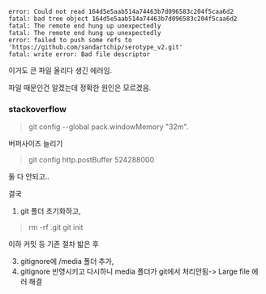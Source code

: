 
```
error: Could not read 164d5e5aab514a74463b7d096583c204f5caa6d2
fatal: bad tree object 164d5e5aab514a74463b7d096583c204f5caa6d2
fatal: The remote end hung up unexpectedly
fatal: The remote end hung up unexpectedly
error: failed to push some refs to 'https://github.com/sandartchip/serotype_v2.git'
fatal: write error: Bad file descriptor
```




이거도 큰 파일 올리다 생긴 에러임.

파일 때문인건 알겠는데 정확한 원인은 모르겠음.


### stackoverflow 
> git config --global pack.windowMemory "32m".


버퍼사이즈 늘리기 
> git config http.postBuffer 524288000

둘 다 안되고..

결국 
1. git 폴더 초기화하고,
 > rm -rf .git
 > git init

이하 커밋 등 기존 절차 밟은 후 
 
3. gitignore에 /media 폴더 추가, 
4. gitignore 반영시키고 다시하니 media 폴더가 git에서 처리안됨-> Large file 에러 해결



